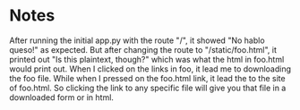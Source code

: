 # Notes

After running the initial app.py with the route "/", it showed "No hablo queso!" as expected. But after changing the route to "/static/foo.html", it printed out "Is this plaintext, though?" which was what the html in foo.html would print out. When I clicked on the links in foo, it lead me to downloading the foo file. While when I pressed on the foo.html link, it lead the to the site of foo.html. So clicking the link to any specific file will give you that file in a downloaded form or in html.